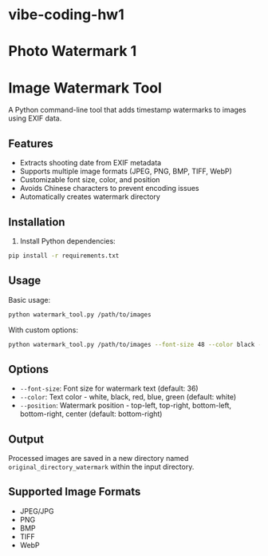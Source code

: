 # vibe-coding-hw1
Photo Watermark 1
=======
# Image Watermark Tool

A Python command-line tool that adds timestamp watermarks to images using EXIF data.

## Features

- Extracts shooting date from EXIF metadata
- Supports multiple image formats (JPEG, PNG, BMP, TIFF, WebP)
- Customizable font size, color, and position
- Avoids Chinese characters to prevent encoding issues
- Automatically creates watermark directory

## Installation

1. Install Python dependencies:
```bash
pip install -r requirements.txt
```

## Usage

Basic usage:
```bash
python watermark_tool.py /path/to/images
```

With custom options:
```bash
python watermark_tool.py /path/to/images --font-size 48 --color black --position top-left
```

## Options

- `--font-size`: Font size for watermark text (default: 36)
- `--color`: Text color - white, black, red, blue, green (default: white)
- `--position`: Watermark position - top-left, top-right, bottom-left, bottom-right, center (default: bottom-right)

## Output

Processed images are saved in a new directory named `original_directory_watermark` within the input directory.

## Supported Image Formats

- JPEG/JPG
- PNG
- BMP
- TIFF
- WebP
